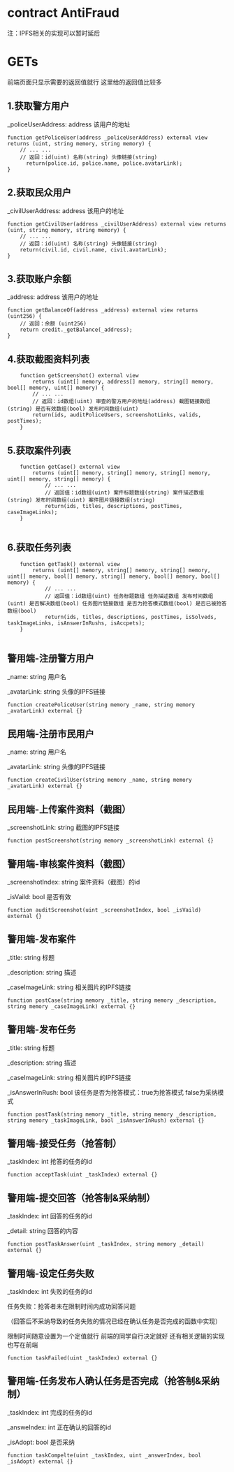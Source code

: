 # contract AntiFraud

注：IPFS相关的实现可以暂时延后

# GETs

前端页面只显示需要的返回值就行 这里给的返回值比较多

## 1.获取警方用户

_policeUserAddress: address 该用户的地址

```solidity
function getPoliceUser(address _policeUserAddress) external view returns (uint, string memory, string memory) {
    // ... ...
    // 返回：id(uint) 名称(string) 头像链接(string)
	  return(police.id, police.name, police.avatarLink);
}
```

## 2.获取民众用户

_civilUserAddress: address 该用户的地址

```solidity
function getCivilUser(address _civilUserAddress) external view returns (uint, string memory, string memory) {
    // ... ...
    // 返回：id(uint) 名称(string) 头像链接(string)
    return(civil.id, civil.name, civil.avatarLink); 
}
```

## 3.获取账户余额

_address: address 该用户的地址

```solidity
function getBalanceOf(address _address) external view returns (uint256) {
    // 返回：余额 (uint256)
    return credit._getBalance(_address);
}
```

## 4.获取截图资料列表

```solidity
    function getScreenshot() external view 
        returns (uint[] memory, address[] memory, string[] memory, bool[] memory, uint[] memory) {
        // ... ...
    	// 返回：id数组(uint) 审查的警方用户的地址(address) 截图链接数组(string) 是否有效数组(bool) 发布时间数组(uint)
        return(ids, auditPoliceUsers, screenshotLinks, valids, postTimes);
    }
```

## 5.获取案件列表

```solidity
    function getCase() external view 
        returns (uint[] memory, string[] memory, string[] memory, uint[] memory, string[] memory) {
            // ... ...
            // 返回值：id数组(uint) 案件标题数组(string) 案件描述数组(string) 发布时间数组(uint) 案件图片链接数组(string)
            return(ids, titles, descriptions, postTimes, caseImageLinks);
    }
    
```

## 6.获取任务列表

```solidity
    function getTask() external view 
        returns (uint[] memory, string[] memory, string[] memory, uint[] memory, bool[] memory, string[] memory, bool[] memory, bool[] memory) {
            // ... ...
            // 返回值：id数组(uint) 任务标题数组 任务描述数组 发布时间数组(uint) 是否解决数组(bool) 任务图片链接数组 是否为抢答模式数组(bool) 是否已被抢答数组(bool)
            return(ids, titles, descriptions, postTimes, isSolveds, taskImageLinks, isAnswerInRushs, isAccpets);
    }  
    
```



## 警用端-注册警方用户

_name: string 用户名

_avatarLink: string 头像的IPFS链接

```solidity
function createPoliceUser(string memory _name, string memory _avatarLink) external {}
```

## 民用端-注册市民用户

_name: string 用户名

_avatarLink: string 头像的IPFS链接

```solidity
function createCivilUser(string memory _name, string memory _avatarLink) external {}
```

## 民用端-上传案件资料（截图）

_screenshotLink: string 截图的IPFS链接

```solidity
function postScreenshot(string memory _screenshotLink) external {}
```

## 警用端-审核案件资料（截图）

_screenshotIndex: string 案件资料（截图）的id

_isVaild: bool 是否有效

```solidity
function auditScreenshot(uint _screenshotIndex, bool _isVaild) external {}
```

## 警用端-发布案件

_title:  string 标题

_description: string 描述

_caseImageLink: string 相关图片的IPFS链接

```solidity
function postCase(string memory _title, string memory _description, string memory _caseImageLink) external {}
```

## 警用端-发布任务

_title:  string 标题

_description: string 描述

_caseImageLink: string 相关图片的IPFS链接

 _isAnswerInRush: bool 该任务是否为抢答模式：true为抢答模式 false为采纳模式

```solidity
function postTask(string memory _title, string memory _description, string memory _taskImageLink, bool _isAnswerInRush) external {}
```

## 警用端-接受任务（抢答制）

_taskIndex: int 抢答的任务的id

```solidity
function acceptTask(uint _taskIndex) external {}
```

## 警用端-提交回答（抢答制&采纳制）

_taskIndex: int 回答的任务的id

_detail: string 回答的内容

```solidity
function postTaskAnswer(uint _taskIndex, string memory _detail) external {}
```

## 警用端-设定任务失败

_taskIndex: int 失败的任务的id

任务失败：抢答者未在限制时间内成功回答问题 

（回答后不采纳导致的任务失败的情况已经在确认任务是否完成的函数中实现）

限制时间随意设置为一个定值就行 前端的同学自行决定就好 还有相关逻辑的实现也写在前端

```solidity
function taskFailed(uint _taskIndex) external {}
```

## 警用端-任务发布人确认任务是否完成（抢答制&采纳制）

_taskIndex: int 完成的任务的id

_answeIndex: int 正在确认的回答的id

_isAdopt: bool 是否采纳

```solidity
function taskCompelte(uint _taskIndex, uint _answerIndex, bool _isAdopt) external {}
```

